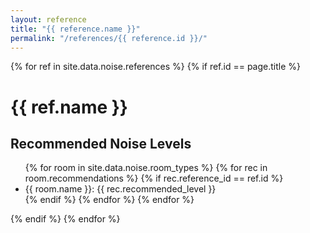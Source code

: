 ```yaml
---
layout: reference
title: "{{ reference.name }}"
permalink: "/references/{{ reference.id }}/"
---
```


{% for ref in site.data.noise.references %}
  {% if ref.id == page.title %}
    <h1>{{ ref.name }}</h1>
    <h2>Recommended Noise Levels</h2>
    <ul>
      {% for room in site.data.noise.room_types %}
        {% for rec in room.recommendations %}
          {% if rec.reference_id == ref.id %}
            <li>{{ room.name }}: {{ rec.recommended_level }}</li>
          {% endif %}
        {% endfor %}
      {% endfor %}
    </ul>
  {% endif %}
{% endfor %}
